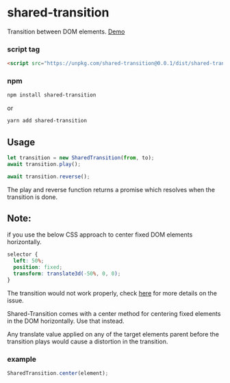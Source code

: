 # shared-transition

Transition between DOM elements.
[Demo](https://joshuaamaju.github.io/shared-transition/)

### script tag

```html
<script src="https://unpkg.com/shared-transition@0.0.1/dist/shared-transition.umd.js"></script>
```

### npm

```bash
npm install shared-transition
```

or

```bash
yarn add shared-transition
```

## Usage

```javascript
let transition = new SharedTransition(from, to);
await transition.play();

await transition.reverse();
```

The play and reverse function returns a promise which resolves when the transition is done.

## Note:

if you use the below CSS approach to center fixed DOM elements horizontally.

```css
selector {
  left: 50%;
  position: fixed;
  transform: translate3d(-50%, 0, 0);
}
```

The transition would not work properly, check [here](https://stackoverflow.com/a/15256339) for more details on the issue.

Shared-Transition comes with a center method for centering fixed elements in the DOM horizontally. Use that instead.

Any translate value applied on any of the target elements parent before the
transition plays would cause a distortion in the transition.

### example

```javascript
SharedTransition.center(element);
```

